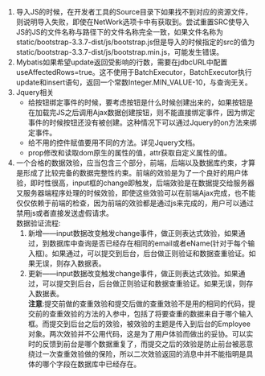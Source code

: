 1. 导入JS的时候，在开发者工具的Source目录下如果找不到对应的资源文件，则说明导入失败，即使在NetWork选项卡中有获取到。尝试重置SRC使导入JS的JS的文件名称与路径下的文件名称完全一致，如果文件名称为static/bootstrap-3.3.7-dist/js/bootstrap.js但是导入的时候指定的src的值为static/bootstrap-3.3.7-dist/js/bootstrap.min.js，可能发生错误。
1. Mybatis如果希望update返回受影响的行数，需要在jdbcURL中配置useAffectedRows=true。这不使用于BatchExecutor，BatchExecutor执行update和insert语句，返回一个常数Integer.MIN_VALUE-10，与查询无关。
1. Jquery相关
    - 给按钮绑定事件的时候，要考虑按钮是什么时候创建出来的，如果按钮是在加载完JS之后调用Ajax数据创建按钮，则不能直接绑定事件，因为绑定事件的时候按钮还没有被创建。这种情况下可以通过Jquery的on方法来绑定事件。
    - 给不用的控件赋值要用不同的方法。详见Jquery文档。
    - prop修改和读取dom原生的属性的值，attr获取自定义属性的值。
1. 一个合格的数据效验，应当包含三个部分，前端，后端以及数据库约束，才算是形成了比较完备的数据完整性约束。前端的效验是为了一个良好的用户体验，即时性很高，input框的change即触发，后端效验是在数据提交给服务器又服务器端程序处理的时候效验，即使这些效验可以在前端Ajax完成，也不能仅仅依赖于前端的检查，因为前端的效验都是通过js来完成的，用户可以通过禁用js或者直接发送虚假请求。  
数据验证流程:
    1. 新增——input数据改变触发change事件，做正则表达式效验，如果通过，到数据库中查询是否已经存在相同的email或者eName(针对于每个输入框)。如果通过，可以提交到后台，后台做正则验证和数据查重验证。如果无误，则存入数据表。
    2. 更新——input数据改变触发change事件，做正则表达式效验。如果通过，可以提交到后台，后台做正则验证和数据查重验证。如果无误，则存入数据表。  
    **注意**:提交前做的查重效验和提交后做的查重效验不是用的相同的代码，提交前的查重效验的方法的入参中，包括了将要查重的数据来自于哪个输入框。而提交到后台之后的效验，被效验的主题是传入到后台的Employee对象。两次效验并不公用代码，这是为了用户体验而做出的妥协。可以实时的反馈到前台是哪个数据重复了，而提交之后的效验是防止前台被恶意绕过一次查重效验做的保险，所以二次效验返回的消息中并不能指明是具体的哪个字段在数据库中已经存在。